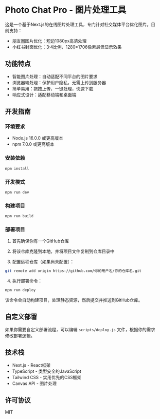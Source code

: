 # Photo Chat Pro - 图片处理工具

这是一个基于Next.js的在线图片处理工具，专门针对社交媒体平台优化图片。目前支持：

- 朋友圈图片优化：短边1080px高清处理
- 小红书封面优化：3:4比例，1280*1706像素最佳显示效果

## 功能特点

- 智能图片处理：自动适配不同平台的图片要求
- 浏览器端处理：保护用户隐私，无需上传到服务器
- 简单易用：拖拽上传，一键处理，快速下载
- 响应式设计：适配移动端和桌面端

## 开发指南

### 环境要求

- Node.js 16.0.0 或更高版本
- npm 7.0.0 或更高版本

### 安装依赖

```bash
npm install
```

### 开发模式

```bash
npm run dev
```

### 构建项目

```bash
npm run build
```

### 部署项目

1. 首先确保你有一个GitHub仓库

2. 将该仓库克隆到本地，并将项目文件复制到仓库目录中

3. 配置远程仓库（如果尚未配置）：

```bash
git remote add origin https://github.com/你的用户名/你的仓库名.git
```

4. 执行部署命令：

```bash
npm run deploy
```

该命令会自动构建项目，处理静态资源，然后提交并推送到GitHub仓库。

## 自定义部署

如果你需要自定义部署流程，可以编辑 `scripts/deploy.js` 文件，根据你的需求修改部署逻辑。

## 技术栈

- Next.js - React框架
- TypeScript - 类型安全的JavaScript
- Tailwind CSS - 实用优先的CSS框架
- Canvas API - 图片处理

## 许可协议

MIT
